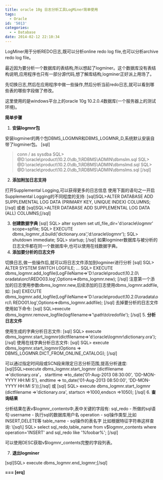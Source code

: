 ```yaml
---
title: oracle 10g 日志分析工具LogMiner简单使用
tags:
  - Oracle
id: '5013'
categories:
  - - Database
date: 2014-02-12 22:10:34
---
```


LogMiner用于分析REDO日志,既可以分析online redo log file,也可以分析archive redo log file。
<!-- more -->
最近因为要分析一个数据库的表结构,所以想起了logminer。这个数据库没有表结构说明,应用程序也只有一部分源代码,想了解库结构,logminer正好派上用场了。

先切换日志,然后在应用程序中做一些操作,然后分析当前redo日志,就可以看到哪些表的哪些字段做了修改。

这里使用的是windows平台上的oracle 10g 10.2.0.4数据库(一个服务器上的测试环境)。

**简单步骤**

1.  **安装logmnr包**

安装logminer的两个包DBMS_LOGMNR和DBMS_LOGMNR_D,系统默认安装自带了logminer包。
\[sql\]
> conn / as sysdba
SQL> @D:\\oracle\\product\\10.2.0\\db_1\\RDBMS\\ADMIN\\dbmslm.sql
SQL> @D:\\oracle\\product\\10.2.0\\db_1\\RDBMS\\ADMIN\\dbmslmd.sql
SQL> @D:\\oracle\\product\\10.2.0\\db_1\\RDBMS\\ADMIN\\dbmslms.sql
\[/sql\]
2.  **添加附加日志支持**

打开Supplemental Logging,可以获得更多的日志信息
使用下面的语句之一开启Supplemental Logging的不同程度的支持:
\[sql\]SQL>ALTER DATABASE ADD SUPPLEMENTAL LOG DATA (PRIMARY KEY, UNIQUE INDEX) COLUMNS;\[/sql\]
或者
\[sql\]SQL>ALTER DATABASE ADD SUPPLEMENTAL LOG DATA (ALL) COLUMNS;\[/sql\]

3.  **创建数据字典**
\[sql\]
SQL> alter system set utl_file_dir='d:\\oracle\\logmnr' scope=spfile;
SQL> EXECUTE dbms_logmnr_d.build('dictionary.ora','d:\\oracle\\logmnr'); 
SQL> shutdown immediate;
SQL> startup;
\[/sql\]
如果logminer数据库与被分析的日志文件都在同一个数据库中,也可以使用在线数据字典。
4.  **添加要分析的日志文件**

切换日志,做一些操作后,就可以将日志文件添加到logminer进行分析
\[sql\]
SQL> ALTER SYSTEM SWITCH LOGFILE;
...
SQL> EXECUTE dbms_logmnr.add_logfile(LogFileName=>'D:\\oracle\\product\\10.2.0\\
oradata\\orcl\\REDO03.log',Options=>dbms_logmnr.new);
\[/sql\]
注意第一个添加的日志使用参数dbms_logmnr.new,后续添加的日志使用dbms_logmnr.addfile,如:
\[sql\]
EXECUTE dbms_logmnr.add_logfile(LogFileName=>'D:\\oracle\\product\\10.2.0\\oradata\\orcl\\
REDO01.log',Options=>dbms_logmnr.addfile);
\[/sql\]
去掉要分析的日志文件使用如下命令:
\[sql\]
SQL>execute dbms_logmnr.remove_logfile(logfilename=>'\\path\\to\\redofile'); 
\[/sql\]
5.  **分析日志文件**

使用生成的字典分析日志文件:
\[sql\]
SQL> execute dbms_logmnr.start_logmnr(dictfilename=>'d:\\oracle\\logmnr\\dictionary.ora');
\[/sql\]
使用在线字典分析日志文件:
\[sql\]
SQL> execute dbms_logmnr.start_logmnr(Options => DBMS_LOGMNR.DICT_FROM_ONLINE_CATALOG);
\[/sql\]

可以通过指定时间段或SCN段来限定日志分析范围,提高分析速度:
\[sql\]SQL>execute dbms_logmnr.start_logmnr (dictfilename =>'dictionary.ora'，
starttime =>to_date('01-Aug-2013 08:30:00', 'DD-MON-YYYY HH:MI S'),
endtime => to_date('01-Aug-2013 08:50:00', 'DD-MON-YYYY HH:MI S'));\[/sql\]
或
\[sql\]
SQL> execute dbms_logmnr.start_logmnr (dictfilename =>'dictionary.ora',
startscn =>1000,endscn =>1050);
\[/sql\]
6.  **查询结果**

分析结果在表v$logmnr_contents中,表中关键的字段有:
sql_redo - 所做的sql语句
username - 执行sql的数据库用户名
operation - sql操作类型,比如INSERT,DELETE等
table_name - sql操作的表名字
比如根据特征字符串这样查询:
\[sql\]
SQL> select sql_redo,table_name from v$logmnr_contents 
where operation='INSERT' and sql_redo like '%foobar%';
\[/sql\]

可以使用DESC获取v$logmnr_contents完整的字段列表。

7.  **退出logminer**

\[sql\]SQL> execute dbms_logmnr.end_logmnr;\[/sql\]

**\===
\[erq\]**